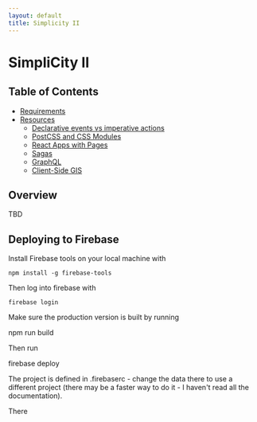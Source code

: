 ```yaml
---
layout: default
title: Simplicity II
---
```

# SimpliCity II

## Table of Contents

- [Requirements](./requirements/principles)
- [Resources](./development-resources/readme)
  - [Declarative events vs imperative actions](./resources-literature-concepts/declarative-events-vs-imperative-actions)
  - [PostCSS and CSS Modules](./resources-literature-concepts/postcss-and-cssmodules)
  - [React Apps with Pages](./resources-literature-concepts/react-apps-with-pages)
  - [Sagas](./resources-literature-concepts/sagas)
  - [GraphQL](./resources-literature-concepts/graphql)
  - [Client-Side GIS](./resources-literature-concepts/gis)


## Overview

TBD

## Deploying to Firebase

Install Firebase tools on your local machine with

    npm install -g firebase-tools

Then log into firebase with

    firebase login

Make sure the production version is built by running

  npm run build

Then run

  firebase deploy

The project is defined in .firebaserc - change the data there to use a different project (there may be a faster way to do it - I haven't read all the documentation).

There

